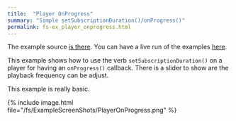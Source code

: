 ```yaml
---
title:  "Player OnProgress"
summary: "Simple setSubscriptionDuration()/onProgress()"
permalink: fs-ex_player_onprogress.html
---
```


The example source [is there](https://github.com/canardoux/flutter_sound/blob/master/example/lib/player_onProgress/player_on_progress.dart). You can have a live run of the examples [here](/tau/fs/live/index.html).

This example shows how to use the verb `setSubscriptionDuration()` on a player for having an `onProgress()` callback.
There is a slider to show are the playback frequency can be adjust.

This example is really basic.

{% include image.html file="/fs/ExampleScreenShots/PlayerOnProgress.png" %}